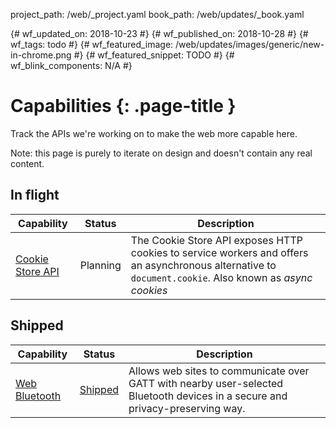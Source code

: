 project_path: /web/_project.yaml
book_path: /web/updates/_book.yaml

{# wf_updated_on: 2018-10-23 #}
{# wf_published_on: 2018-10-28 #}
{# wf_tags: todo #}
{# wf_featured_image: /web/updates/images/generic/new-in-chrome.png #}
{# wf_featured_snippet: TODO #}
{# wf_blink_components: N/A #}

# Capabilities {: .page-title }

Track the APIs we're working on to make the web more capable here.

Note: this page is purely to iterate on design and doesn't contain any real content.

## In flight


<table>
  <thead>
    <tr>
      <th>Capability</th>
      <th>Status</th>
      <th>Description</th>
    </tr>
  </thead>
  <tbody>
    <tr>
      <td><a href="/web/updates/2018/10/example">Cookie Store API</a></td>
      <td>Planning</td>
      <td>
        The Cookie Store API exposes HTTP cookies to service workers and
        offers an asynchronous alternative to <code>document.cookie</code>.
        Also known as <i>async cookies</i>
      </td>
    </tr>
  </tbody>
</table>


## Shipped

<table>
  <thead>
    <tr>
      <th>Capability</th>
      <th>Status</th>
      <th>Description</th>
    </tr>
  </thead>
  <tbody>
    <tr>
      <td>
        <a href="/web/updates/2015/07/interact-with-ble-devices-on-the-web">
          Web Bluetooth
        </a>
      </td>
      <td>
        <a href="https://www.chromestatus.com/features/5264933985976320">
          Shipped
        </a>
      </td>
      <td>
        Allows web sites to communicate over GATT with nearby user-selected
        Bluetooth devices in a secure and privacy-preserving way.
      </td>
    </tr>
  </tbody>
</table>
